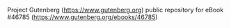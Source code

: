 Project Gutenberg (https://www.gutenberg.org) public repository for eBook #46785 (https://www.gutenberg.org/ebooks/46785)
